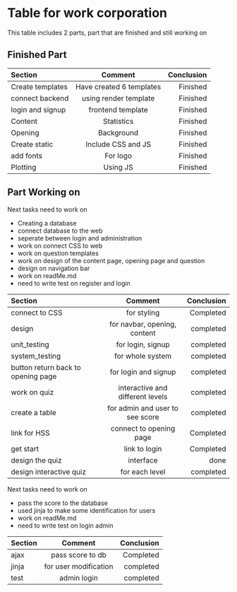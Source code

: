 # Table for work corporation 

This table includes 2 parts, part that are finished and still working on 

## Finished Part 

| Section | Comment | Conclusion |
|:--------|:-------:|-----------:|
| Create templates | Have created 6 templates | Finished
| connect backend | using render template | Finished
| login and signup | frontend template | Finished
| Content | Statistics | Finished
| Opening | Background | Finished  
| Create static | Include CSS and JS | Finished 
| add fonts | For logo | Finished 
| Plotting | Using JS  | Finished

## Part Working on

 Next tasks need to work on 
 * Creating a database
 * connect database to the web
 * seperate between login and administration 
 * work on connect CSS to web
 * work on question templates
 * work on design of the content page, opening page and question
 * design on navigation bar
 * work on readMe.md
 * need to write test on register and login 




| Section | Comment | Conclusion |
|:--------|:-------:|-----------:|
| connect to CSS | for styling | Completed |
| design | for navbar, opening, content | completed | 
| unit_testing | for login, signup | completed |
| system_testing | for whole system | completed |
| button return back to opening page | for login and signup | completed | 
| work on quiz | interactive and different levels | completed |
| create a table | for admin and user to see score | completed | 
| link for HSS | connect to opening page | Completed |
| get start | link to login | Completed | 
| design the quiz | interface | done
| design interactive quiz | for each level | completed | 


Next tasks need to work on 
 * pass the score to the database
 * used jinja to make some identification for users
 * work on readMe.md
 * need to write test on login admin 

 | Section | Comment | Conclusion |
|:--------|:-------:|-----------:|
| ajax| pass score to db | Completed |
| jinja | for user modification | completed | 
| test  | admin login | completed |